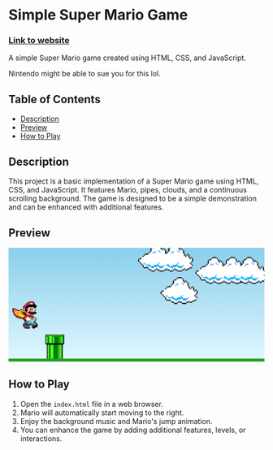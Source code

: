 # Simple Super Mario Game
### [Link to website](https://sans-script.github.io/simple-mario-game/)
  
A simple Super Mario game created using HTML, CSS, and JavaScript.

Nintendo might be able to sue you for this lol.

## Table of Contents

- [Description](#description)
- [Preview](#preview)
- [How to Play](#how-to-play)

## Description

This project is a basic implementation of a Super Mario game using HTML, CSS, and JavaScript. It features Mario, pipes, clouds, and a continuous scrolling background. The game is designed to be a simple demonstration and can be enhanced with additional features.

## Preview

![Super Mario Game](Screenshot.png)

## How to Play

1. Open the `index.html` file in a web browser.
2. Mario will automatically start moving to the right.
3. Enjoy the background music and Mario's jump animation.
4. You can enhance the game by adding additional features, levels, or interactions.
